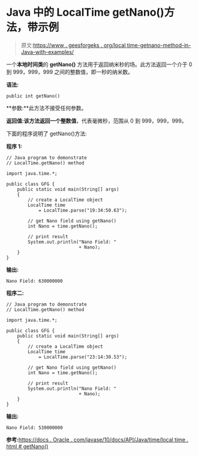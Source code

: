 # Java 中的 LocalTime getNano()方法，带示例

> 原文:[https://www . geesforgeks . org/local time-getnano-method-in-Java-with-examples/](https://www.geeksforgeeks.org/localtime-getnano-method-in-java-with-examples/)

一个**本地时间类**的 **getNano()** 方法用于返回纳米秒的场。此方法返回一个介于 0 到 999，999，999 之间的整数值，即一秒的纳米数。

**语法:**

```
public int getNano()

```

**参数:**此方法不接受任何参数。

**返回值:**该方法返回一个**整数值**，代表毫微秒，范围从 0 到 999，999，999。

下面的程序说明了 getNano()方法:

**程序 1:**

```
// Java program to demonstrate
// LocalTime.getNano() method

import java.time.*;

public class GFG {
    public static void main(String[] args)
    {
        // create a LocalTime object
        LocalTime time
            = LocalTime.parse("19:34:50.63");

        // get Nano field using getNano()
        int Nano = time.getNano();

        // print result
        System.out.println("Nano Field: "
                           + Nano);
    }
}
```

**输出:**

```
Nano Field: 630000000

```

**程序二:**

```
// Java program to demonstrate
// LocalTime.getNano() method

import java.time.*;

public class GFG {
    public static void main(String[] args)
    {
        // create a LocalTime object
        LocalTime time
            = LocalTime.parse("23:14:30.53");

        // get Nano field using getNano()
        int Nano = time.getNano();

        // print result
        System.out.println("Nano Field: "
                           + Nano);
    }
}
```

**输出:**

```
Nano Field: 530000000

```

**参考:**[https://docs . Oracle . com/javase/10/docs/API/Java/time/local time . html # getNano()](https://docs.oracle.com/javase/10/docs/api/java/time/LocalTime.html#getNano())